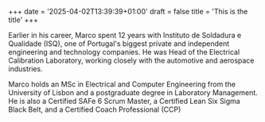 +++
date = '2025-04-02T13:39:39+01:00'
draft = false
title = 'This is the title'
+++

Earlier in his career, Marco spent 12 years with Instituto de Soldadura e Qualidade (ISQ), one of Portugal's biggest private and independent engineering and technology companies. He was Head of the Electrical Calibration Laboratory, working closely with the automotive and aerospace industries.

Marco holds an MSc in Electrical and Computer Engineering from the University of Lisbon and a postgraduate degree in Laboratory Management. He is also a Certified SAFe 6 Scrum Master, a Certified Lean Six Sigma Black Belt, and a Certified Coach Professional (CCP)
